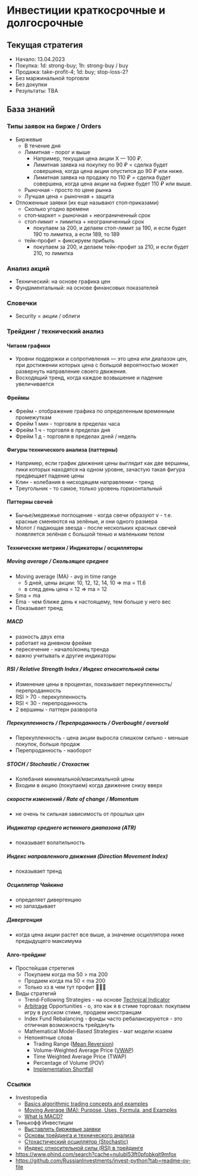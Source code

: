 # Инвестиции краткосрочные и долгосрочные

## Текущая стратегия

- Начало: 13.04.2023
- Покупка: 1d: strong-buy; 1h: strong-buy / buy
- Продажа: take-profit-4; 1d: buy; stop-loss-2?
- Без маржинальной торговли
- Без докупки
- Результаты: TBA

## База знаний

### Типы заявок на бирже / Orders

- Биржевые
    - В течение дня
    - Лимитная - порог и выше
        - Например, текущая цена акции Х — 100 ₽.
        - Лимитная заявка на покупку по 90 ₽ = сделка будет совершена, когда цена акции опустится до 90 ₽ или ниже.
        - Лимитная заявка на продажу по 110 ₽ = сделка будет совершена, когда цена акции на бирже будет 110 ₽ или выше.
    - Рыночная - просто по цене рынка
    - Лучшая цена = рыночная + защита
- Отложенные заявки (их еще называют стоп‑приказами)
    - Сколько угодно времени
    - стоп‑маркет = рыночная + неограниченный срок
    - стоп‑лимит = лимитка + неограниченный срок
        - покупаем за 200, и делаем стоп-лимит за 190, и если будет 190 то лимитка, а если 189, то 189
    - тейк‑профит = фиксируем прибыль
        - покупаем за 200, и делаем тейк-профит за 210, и если будет 210, то лимитка

### Анализ акций

- Технический: на основе графика цен
- Фундаментальный: на основе финансовых показателей

### Словечки

- Security = акции / облиги

### Трейдинг / технический анализ

#### Читаем графики

- Уровни поддержки и сопротивления — это цена или диапазон цен, при достижении которых цена с большой вероятностью может
  развернуть направление своего движения.
- Восходящий тренд, когда каждое возвышение и падение увеличивается

#### Фреймы

- Фрейм - отображение графика по определенным временным промежуткам
- Фрейм 1 мин - торговля в пределах часа
- Фрейм 1 ч - торговля в пределах дня
- Фрейм 1 д - торговля в пределах дней / недель

#### Фигуры технического анализа (паттерны)

- Например, если график движения цены выглядит как две вершины, пики которых находятся на одном уровне, зачастую такая
  фигура предвещает падение цены
- Клин - колебания в нисходящем направлении - тренд
- Треугольник - то самое, только уровень горизонтальный

#### Паттерны свечей

- Бычье/медвежье поглощение - когда свечи образуют v - т.е. красные сменяются на зелёные, и они одного размера
- Молот / падающая звезда - после нескольких красных свечей появляется зелёная с большой тенью и маленьким телом

#### Технические метрики / Индикаторы / осцилляторы

##### Moving average / Скользящее среднее

- Moving average (MA) - avg in time range
    - 5 дней, цены акции: 10, 12, 12, 14, 10 => ma = 11.6
    - в след день цена = 12 => ma = 12
- Sma = ma
- Ema - чем ближе день к настоящему, тем больше у него вес
- Показывает тренд

##### MACD

- разность двух ema
- работает на дневном фрейме
- пересечение - начало/конец тренда
- важно учитывать и другие индикаторы

##### RSI / Relative Strength Index / Индекс относительной силы

- Изменение цены в процентах, показывает перекупленность/перепроданность
- RSI > 70 - перекупленность
- RSI < 30 - перепроданность
- 2 вершины - паттерн разворота

##### Перекупленность / Перепроданность / Overbought / oversold

- Перекупленность - цена акции выросла слишком сильно - меньше покупок, больше продаж
- Перепроданность - наоборот

##### STOCH / Stochastic / Стохастик

- Колебания минимальной/максимальной цены
- Входим в акцию (покупаем) когда движение снизу вверх

##### скорости изменений / Rate of change / Momentum

- не очень тк сильная зависимость от прошлых цен

##### Индикатор среднего истинного диапазона (ATR)

- показывает волатильность

##### Индекс направленного движения (Direction Movement Index)

- показывает тренд

##### Осциллятор Чайкина

- определяет дивергенцию
- но запаздывает

##### Дивергенция

- когда цена акции растет все выше, а значение осциллятора ниже предыдущего максимума

#### Алго-трейдинг

- Простейшая стретегия
    - Покупаем когда ma 50 > ma 200
    - Продаем когда ma 50 < ma 200
    - Только хз в чем тут профит 🤔🤔🤔
- Виды стратегий
    - Trend-Following Strategies - на
      основе [Technical Indicator](https://www.investopedia.com/terms/t/technicalindicator.asp)
    - [Arbitrage](https://www.investopedia.com/terms/a/arbitrage.asp) Opportunities - о, это как я в стиме торговал:
      покупаем игру в русском стиме, продаем иностранцам
    - Index Fund Rebalancing - фонды часто ребалансируются - это отличная возможность трейдануть
    - Mathematical Model-Based Strategies - мат модели юзаем
    - Непонятные слова
        - Trading Range ([Mean Reversion](https://www.investopedia.com/terms/m/meanreversion.asp))
        - Volume-Weighted Average Price ([VWAP](https://www.investopedia.com/terms/v/vwap.asp))
        - Time Weighted Average Price (TWAP)
        - Percentage of Volume (POV)
        - [Implementation Shortfall](https://www.investopedia.com/terms/i/implementation-shortfall.asp)

### Ссылки

- Investopedia
    - [Basics algorithmic trading concepts and examples](https://www.investopedia.com/articles/active-trading/101014/basics-algorithmic-trading-concepts-and-examples.asp)
    - [Moving Average (MA): Purpose, Uses, Formula, and Examples](https://www.investopedia.com/terms/m/movingaverage.asp)
    - [What Is MACD?](https://www.investopedia.com/terms/m/macd.asp)
- Тинькофф Инвестиции
    - [Выставлять биржевые заявки](https://www.tinkoff.ru/invest/help/brokerage/account/trade-on-bs/bids/)
    - [Основы трейдинга и технического анализа](https://www.tinkoff.ru/invest/help/educate/trading/about/basics/)
    - [Стохастический осциллятор (Stochastic)](https://www.tinkoff.ru/invest/help/educate/trading/about/stochastic/)
    - [Индекс относительной силы (RSI) в трейдинге](https://www.tinkoff.ru/invest/help/educate/trading/about/rsi/)
- https://www.phind.com/search?cache=nulubl53ft0pfobkqjt9mfox
- https://github.com/RussianInvestments/invest-python?tab=readme-ov-file
